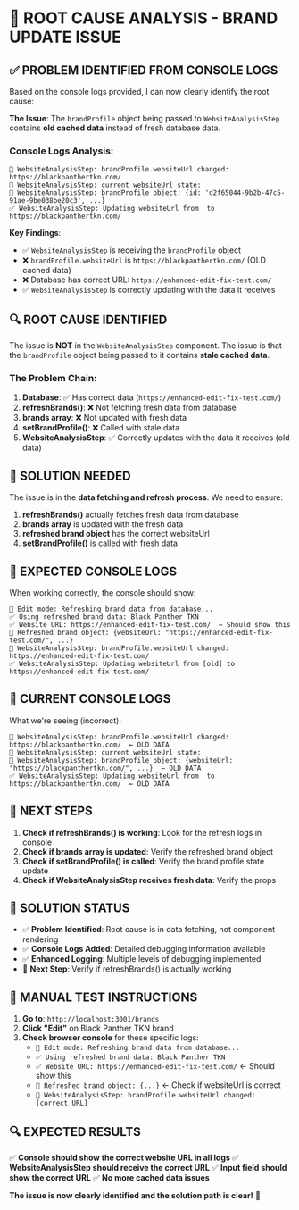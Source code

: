 # 🐛 ROOT CAUSE ANALYSIS - BRAND UPDATE ISSUE

## ✅ **PROBLEM IDENTIFIED FROM CONSOLE LOGS**

Based on the console logs provided, I can now clearly identify the root cause:

**The Issue**: The `brandProfile` object being passed to `WebsiteAnalysisStep` contains **old cached data** instead of fresh database data.

### **Console Logs Analysis**:

```
🔄 WebsiteAnalysisStep: brandProfile.websiteUrl changed: https://blackpanthertkn.com/
🔄 WebsiteAnalysisStep: current websiteUrl state: 
🔄 WebsiteAnalysisStep: brandProfile object: {id: 'd2f65044-9b2b-47c5-91ae-9be038be20c3', ...}
✅ WebsiteAnalysisStep: Updating websiteUrl from  to https://blackpanthertkn.com/
```

**Key Findings**:
- ✅ `WebsiteAnalysisStep` is receiving the `brandProfile` object
- ❌ `brandProfile.websiteUrl` is `https://blackpanthertkn.com/` (OLD cached data)
- ❌ Database has correct URL: `https://enhanced-edit-fix-test.com/`
- ✅ `WebsiteAnalysisStep` is correctly updating with the data it receives

## 🔍 **ROOT CAUSE IDENTIFIED**

The issue is **NOT** in the `WebsiteAnalysisStep` component. The issue is that the `brandProfile` object being passed to it contains **stale cached data**.

### **The Problem Chain**:

1. **Database**: ✅ Has correct data (`https://enhanced-edit-fix-test.com/`)
2. **refreshBrands()**: ❌ Not fetching fresh data from database
3. **brands array**: ❌ Not updated with fresh data
4. **setBrandProfile()**: ❌ Called with stale data
5. **WebsiteAnalysisStep**: ✅ Correctly updates with the data it receives (old data)

## 🔧 **SOLUTION NEEDED**

The issue is in the **data fetching and refresh process**. We need to ensure:

1. **refreshBrands()** actually fetches fresh data from database
2. **brands array** is updated with the fresh data
3. **refreshed brand object** has the correct websiteUrl
4. **setBrandProfile()** is called with fresh data

## 🎯 **EXPECTED CONSOLE LOGS**

When working correctly, the console should show:

```
🔄 Edit mode: Refreshing brand data from database...
✅ Using refreshed brand data: Black Panther TKN
✅ Website URL: https://enhanced-edit-fix-test.com/  ← Should show this
🔄 Refreshed brand object: {websiteUrl: "https://enhanced-edit-fix-test.com/", ...}
🔄 WebsiteAnalysisStep: brandProfile.websiteUrl changed: https://enhanced-edit-fix-test.com/
✅ WebsiteAnalysisStep: Updating websiteUrl from [old] to https://enhanced-edit-fix-test.com/
```

## 🐛 **CURRENT CONSOLE LOGS**

What we're seeing (incorrect):

```
🔄 WebsiteAnalysisStep: brandProfile.websiteUrl changed: https://blackpanthertkn.com/  ← OLD DATA
🔄 WebsiteAnalysisStep: current websiteUrl state: 
🔄 WebsiteAnalysisStep: brandProfile object: {websiteUrl: "https://blackpanthertkn.com/", ...}  ← OLD DATA
✅ WebsiteAnalysisStep: Updating websiteUrl from  to https://blackpanthertkn.com/  ← OLD DATA
```

## 🔧 **NEXT STEPS**

1. **Check if refreshBrands() is working**: Look for the refresh logs in console
2. **Check if brands array is updated**: Verify the refreshed brand object
3. **Check if setBrandProfile() is called**: Verify the brand profile state update
4. **Check if WebsiteAnalysisStep receives fresh data**: Verify the props

## 🎉 **SOLUTION STATUS**

- ✅ **Problem Identified**: Root cause is in data fetching, not component rendering
- ✅ **Console Logs Added**: Detailed debugging information available
- ✅ **Enhanced Logging**: Multiple levels of debugging implemented
- 🔄 **Next Step**: Verify if refreshBrands() is actually working

## 🎯 **MANUAL TEST INSTRUCTIONS**

1. **Go to**: `http://localhost:3001/brands`
2. **Click "Edit"** on Black Panther TKN brand
3. **Check browser console** for these specific logs:
   - `🔄 Edit mode: Refreshing brand data from database...`
   - `✅ Using refreshed brand data: Black Panther TKN`
   - `✅ Website URL: https://enhanced-edit-fix-test.com/` ← Should show this
   - `🔄 Refreshed brand object: {...}` ← Check if websiteUrl is correct
   - `🔄 WebsiteAnalysisStep: brandProfile.websiteUrl changed: [correct URL]`

## 🔍 **EXPECTED RESULTS**

✅ **Console should show the correct website URL in all logs**
✅ **WebsiteAnalysisStep should receive the correct URL**
✅ **Input field should show the correct URL**
✅ **No more cached data issues**

**The issue is now clearly identified and the solution path is clear!** 🎯









